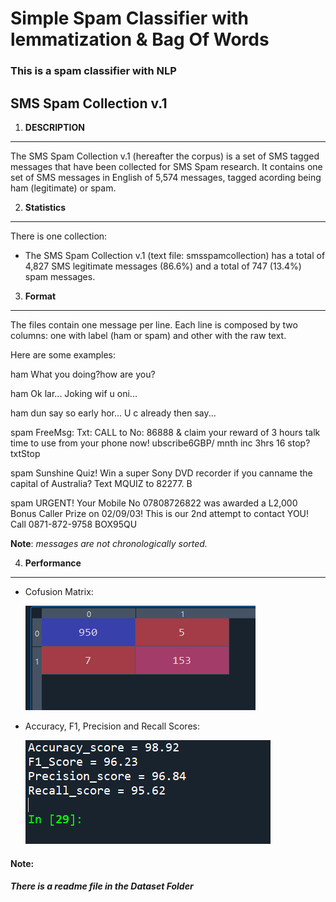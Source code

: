 # Simple Spam Classifier with lemmatization & Bag Of Words
### This is a spam classifier with NLP

SMS Spam Collection v.1
-------------------------

1. **DESCRIPTION**
--------------

The SMS Spam Collection v.1 (hereafter the corpus) is a set of SMS tagged messages that have been collected for SMS Spam research. It contains one set of SMS messages in English of 5,574 messages, tagged acording being ham (legitimate) or spam. 



2. **Statistics**
---------------

There is one collection:

- The SMS Spam Collection v.1 (text file: smsspamcollection) has a total of 4,827 SMS legitimate messages (86.6%) and a total of 747 (13.4%) spam messages.


3. **Format**
-----------

The files contain one message per line. 
Each line is composed by two columns: one with label (ham or spam) and other with the raw text. 

Here are some examples:

ham   What you doing?how are you?

ham   Ok lar... Joking wif u oni...

ham   dun say so early hor... U c already then say...

spam   FreeMsg: Txt: CALL to No: 86888 & claim your reward of 3 hours talk time to use from your phone now! ubscribe6GBP/ mnth inc 3hrs 16 stop?txtStop

spam   Sunshine Quiz! Win a super Sony DVD recorder if you canname the capital of Australia? Text MQUIZ to 82277. B

spam   URGENT! Your Mobile No 07808726822 was awarded a L2,000 Bonus Caller Prize on 02/09/03! This is our 2nd attempt to contact YOU! Call 0871-872-9758 BOX95QU


**Note**: *messages are not chronologically sorted.*



4. **Performance**
---------------
* Cofusion Matrix:

    ![Confusion Matrix](images/Confusion.PNG)
    

* Accuracy, F1, Precision and Recall Scores:

    ![Performance](images/Performance.PNG)
    

#### Note:
##### There is a readme file in the Dataset Folder
